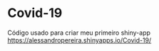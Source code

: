 # Covid-19
Código usado para criar meu primeiro shiny-app
https://alessandropereira.shinyapps.io/Covid-19/
